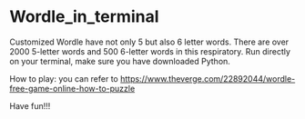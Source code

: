 # Wordle_in_terminal
Customized Wordle have not only 5 but also 6 letter words. There are over 2000 5-letter words and 500 6-letter words in this respiratory. Run directly on your terminal, make sure you have downloaded Python.

How to play: you can refer to https://www.theverge.com/22892044/wordle-free-game-online-how-to-puzzle

Have fun!!!
